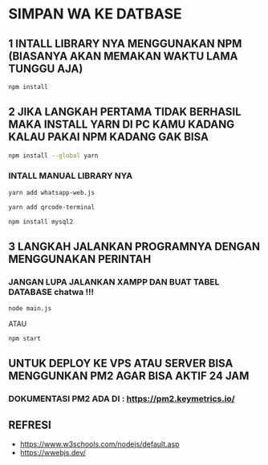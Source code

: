 # SIMPAN WA KE DATBASE 
## 1 INTALL LIBRARY NYA MENGGUNAKAN NPM (BIASANYA AKAN MEMAKAN WAKTU LAMA TUNGGU AJA)
```bash
npm install
```
## 2 JIKA LANGKAH PERTAMA TIDAK BERHASIL MAKA INSTALL YARN DI PC KAMU KADANG KALAU PAKAI NPM KADANG GAK BISA
```bash
npm install --global yarn
```
### INTALL MANUAL LIBRARY NYA
```bash
yarn add whatsapp-web.js
```
```bash
yarn add qrcode-terminal
```
```bash
npm install mysql2
```
## 3 LANGKAH JALANKAN PROGRAMNYA DENGAN MENGGUNAKAN PERINTAH
### JANGAN LUPA JALANKAN XAMPP DAN BUAT TABEL DATABASE chatwa !!!

```bash
node main.js
```
ATAU 
```bash
npm start
```
## UNTUK DEPLOY KE VPS ATAU SERVER BISA MENGGUNKAN PM2 AGAR BISA AKTIF 24 JAM
### DOKUMENTASI PM2 ADA DI : https://pm2.keymetrics.io/

## REFRESI
- https://www.w3schools.com/nodejs/default.asp
- https://wwebjs.dev/

